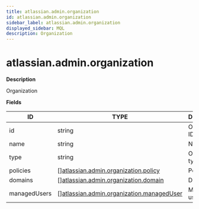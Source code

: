 ```yaml
---
title: atlassian.admin.organization
id: atlassian.admin.organization
sidebar_label: atlassian.admin.organization
displayed_sidebar: MQL
description: Organization
---
```


# atlassian.admin.organization

**Description**

Organization

**Fields**

| ID           | TYPE                                                                                              | DESCRIPTION       |
| ------------ | ------------------------------------------------------------------------------------------------- | ----------------- |
| id           | string                                                                                            | Organization ID   |
| name         | string                                                                                            | Name              |
| type         | string                                                                                            | Organization type |
| policies     | &#91;&#93;[atlassian.admin.organization.policy](atlassian.admin.organization.policy.md)           | Policies          |
| domains      | &#91;&#93;[atlassian.admin.organization.domain](atlassian.admin.organization.domain.md)           | Domains           |
| managedUsers | &#91;&#93;[atlassian.admin.organization.managedUser](atlassian.admin.organization.manageduser.md) | Managed users     |
